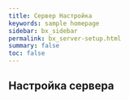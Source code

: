 ```yaml
---
title: Сервер Настройка
keywords: sample homepage
sidebar: bx_sidebar
permalink: bx_server-setup.html
summary: false
toc: false
---
```


## Настройка сервера

